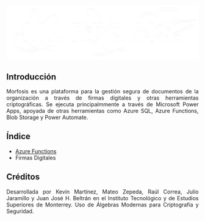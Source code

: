 <p align = "center">
    <img src="./Docs/Media/morfosis-logo-white.png">
<p>

## Introducción

<p align = "justify"> Morfosis es una plataforma para la gestión segura de documentos de la organización a través de firmas digitales y otras herramientas criptográficas. Se ejecuta principalmmente a través de Microsoft Power Apps, apoyada de otras herramientas como Azure SQL, Azure Functions, Blob Storage y Power Automate. </p>

## Índice

- [Azure Functions](<Source/Azure Functions/README.md>)
- Firmas Digitales

## Créditos

<p align = "justify"> Desarrollada por Kevin Martínez, Mateo Zepeda, Raúl Correa, Julio Jaramillo y Juan José H. Beltrán en el Instituto Tecnológico y de Estudios Superiores de Monterrey. Uso de Álgebras Modernas para Criptografía y Seguridad.</p>
